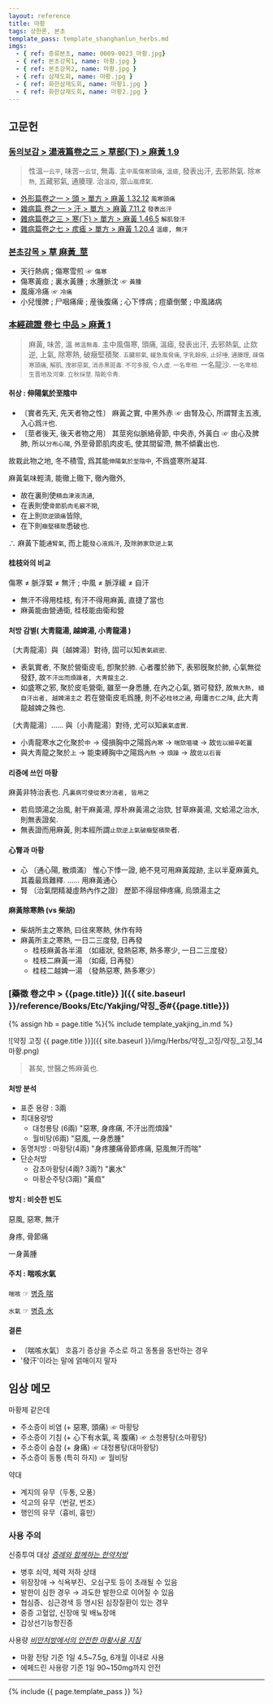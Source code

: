 ```yaml
---
layout: reference
title: 마황
tags: 상한론, 본초
template_pass: template_shanghanlun_herbs.md
imgs:
  - { ref: 증류본초, name: 0009-0023_마황.jpg}
  - { ref: 본초강목1, name: 마황.jpg }
  - { ref: 본초강목2, name: 마황.jpg }
  - { ref: 삼재도회, name: 마황.jpg }
  - { ref: 화한삼재도회, name: 마황1.jpg }
  - { ref: 화한삼재도회, name: 마황2.jpg }
---
```


## 고문헌


### [동의보감 > 湯液篇卷之三 > 草部(下) >  麻黃 1.9](https://mediclassics.kr/books/8/volume/22/#content_67)

> 性溫<small>一云平</small>, 味苦<small>一云甘</small>, 無毒. 主`中風傷寒頭痛`, `溫瘧`, 發表出汗, 去邪熱氣. 除`寒熱`, 五藏邪氣, 通腠理. 治`溫疫`, 禦`山嵐瘴氣`.

* [外形篇卷之一 > 頭 > 單方 >  麻黃 1.32.12](https://mediclassics.kr/books/8/volume/5/#content_358) `風寒頭痛`
* [雜病篇 卷之一 > 汗 > 單方 >  麻黃 7.11.2](https://mediclassics.kr/books/8/volume/9/#content_993) `發表出汗`
* [雜病篇卷之三 > 寒(下) > 單方 >  麻黃 1.46.5](https://mediclassics.kr/books/8/volume/11/#content_610) `解肌發汗`
* [雜病篇卷之七 > 痎瘧 > 單方 >  麻黃 1.20.4](https://mediclassics.kr/books/8/volume/15/#content_304) `溫瘧, 無汗`


### [본초강목 > 草	麻黃_莖](https://mediclassics.kr/books/131/volume/15/#content_1414)

* 天行熱病 ; 傷寒雪煎 ☞ `傷寒`
* 傷寒黃疸 ; 裏水黃腫 ; 水腫脈沈 ☞ `黃腫`
* 風痺冷痛 ☞ `冷痛`
* 小兒慢脾 ; 尸咽痛痺 ; 産後腹痛 ; 心下悸病 ; 痘瘡倒黶 ; 中風諸病




### [本經疏證 卷七 中品 > 麻黃 1](https://mediclassics.kr/books/154/volume/7/#content_3)

> 麻黃, 味苦, 溫 <small>微溫無毒</small>. 主中風傷寒, 頭痛, 溫瘧, 發表出汗, 去邪熱氣, 止欬逆, 上氣, 除寒熱, 破癥堅積聚. <small>五臟邪氣, 緩急風脅痛, 字乳餘疾, 止好唾, 通腠理, 疎傷寒頭痛, 解肌, 洩邪惡氣, 消赤黑斑毒. 不可多服, 令人虛. 一名卑相.</small> 一名龍沙. <small>一名卑相. 生晋地及河東. 立秋採莖. 陰乾令靑.</small>

#### 취상 : 伸陽氣於至陰中

* 〔實者先天, 先天者物之性〕 麻黃之實, 中黑外赤 ☞ 由腎及心, 所謂腎主五液, 入心爲`汗`也.
* 〔莖者後天, 後天者物之用〕 其莖宛似脈絡骨節, 中央赤, 外黃白 ☞ 由心及脾肺, 所以`分布心陽`, 外至骨節肌肉皮毛, 使其間留滯, 無不傾囊出也.

故栽此物之地, 冬不積雪, 爲其能`伸陽氣於至陰中`, 不爲盛寒所凝耳.

麻黃氣味輕淸, 能徹上徹下, 徹內徹外,

* 故在裏則使`精血津液流通`,
* 在表則使`骨節肌肉毛竅不閉`,
* 在上則`欬逆頭痛`皆除,
* 在下則`癥堅積聚`悉破也.

∴ 麻黃下能`通腎氣`, 而上能`發心液爲汗`, 及`除肺家欬逆上氣`

#### 桂枝와의 비교

傷寒 ≠ 脈浮緊 ≠ 無汗 ; 中風 ≠ 脈浮緩 ≠ 自汗

* 無汗不得用桂枝, 有汗不得用麻黃, 直捷了當也
* 麻黃能由營通衛, 桂枝能由衛和營

#### 처방 감별( 大靑龍湯, 越婢湯, 小靑龍湯 )

〔大靑龍湯〕與〔越婢湯〕對待, 固可以知`表氣疏密`.

* 表氣實者, 不聚於營衛皮毛, 卽聚於肺. 心者覆於肺下, 表邪旣聚於肺, 心氣無從發舒, 故`不汗出而煩躁者, 大靑龍主之`.
* 如盛寒之邪, 聚於皮毛營衛, 雖至一身悉腫, 在內之心氣, 猶可發舒, 故`無大熱, 續自汗出者, 越婢湯主之` 若在營衛皮毛爲腫, 則不必`桂枝之通`, 毋庸`杏仁之降`, 此大靑龍越婢之殊也.

〔大靑龍湯〕…… 與〔小靑龍湯〕對待, 尤可以知`裏氣虛實`.

* 小靑龍寒水之化聚於`中`  → 侵損胸中之陽爲`內寒`  → `喘欬嘔噦` → 故`佐以細辛乾薑`
* 與大靑龍之聚於`上`	→ 能束縛胸中之陽爲`內熱` → `煩躁` → 故`佐以石膏`

#### 리증에 쓰인 마황

麻黃非特治表也. 凡`裏病可使從表分消者, 皆用之`

* 若烏頭湯之治風, 射干麻黃湯, 厚朴麻黃湯之治欬, 甘草麻黃湯, 文蛤湯之治水, 則無表證矣.
* 無表證而用麻黃, 則本經所謂`止欬逆上氣破癥堅積聚`者.

#### 心腎과 마황

* 心 〔通心陽, 散煩滿〕 惟心下悸一證, 絶不見可用麻黃蹤跡, 主以半夏麻黃丸, 其義最爲難釋. …… 用麻黃通心
* 腎 〔治氣閉精凝虛熱內作之證〕 歷節不得屈伸疼痛, 烏頭湯主之

#### 麻黃除寒熱 (vs 柴胡)

* 柴胡所主之寒熱, 曰往來寒熱, 休作有時
* 麻黃所主之寒熱, 一日二三度發, 日再發
  - 桂枝麻黃各半湯 （如瘧狀, 發熱惡寒, 熱多寒少, 一日二三度發）
  - 桂枝二麻黃一湯 （如瘧, 日再發）
  - 桂枝二越婢一湯 （發熱惡寒, 熱多寒少）



### [藥徵 卷之中 > {{page.title}} ]({{ site.baseurl }}/reference/Books/Etc/Yakjing/약징_중#{{page.title}})

{% assign hb = page.title %}{% include template_yakjing_in.md %}

![약징 고징 {{ page.title }}]({{ site.baseurl }}/img/Herbs/약징_고징/약징_고징_14마황.png)

> 甚矣, 世醫之怖麻黃也.

#### 처방 분석

* 표준 용량 : 3兩
* 최대용량방
  - 대청룡탕 (6兩) "惡寒, 身疼痛, 不汗出而煩躁"
  - 월비탕(6兩) "惡風, 一身悉腫"
* 동명처방 : 마황탕(4兩) "身疼腰痛骨節疼痛, 惡風無汗而喘"
* 단순처방
  - 감초마황탕(4兩? 3兩?) "裏水"
  - 마황순주탕(3兩) "黃疸"

#### 방치 : 비슷한 빈도

惡風, 惡寒, 無汗

身疼, 骨節痛

一身黃腫


#### 주치 : 喘咳水氣

`喘咳` ☞ [병증 喘]( {{site.sympurl}}/천 )

`水氣` ☞ [병증 水]( {{site.sympurl}}/수 )

#### 결론

* 〔喘咳水氣〕 호흡기 증상을 주소로 하고 동통을 동반하는 경우
* '發汗'이라는 말에 얽매이지 말자

## 임상 메모

마황제 같은데
* 주소증이 비염 (+ 惡寒, 頭痛) ☞ 마황탕
* 주소증이 기침 (+ 心下有水氣, 혹 腹痛) ☞ 소청룡탕(소마황탕)
* 주소증이 숨참 (+ 身痛) ☞ 대청룡탕(대마황탕)
* 주소증이 동통 (특히 하지) ☞ 월비탕

약대

* 계지의 유무（두통, 오풍）
* 석고의 유무（번갈, 번조）
* 행인의 유무（흉비, 흉만）

### 사용 주의

신중투여 대상 _[증례와 함께하는 한약처방]()_
* 병후 쇠약, 체력 저하 상태
* 위장장애 → 식욕부진、오심구토 등이 초래될 수 있음
* 발한이 심한 경우 → 과도한 발한으로 이어질 수 있음
* 협심증、심근경색 등 명시된 심장질환이 있는 경우
* 중증 고혈압, 신장애 및 배뇨장애
* 갑상선기능항진증

사용량 _[비만처방에서의 안전한 마황사용 지침](http://www.jkomor.org/journal/view.html?uid=147&page=&pn=mostread&sort=publish_Date%20DESC&spage=&vmd=Full)_
* 마황 전탕 기준 1일 4.5~7.5g, 6개월 이내로 사용
* 에페드린 사용량 기준 1일 90~150mg까지 안전




***


{% include {{ page.template_pass }} %}
